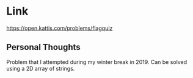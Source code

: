 # Link

https://open.kattis.com/problems/flagquiz

## Personal Thoughts

Problem that I attempted during my winter break in 2019. Can be solved using a 2D array of strings.

